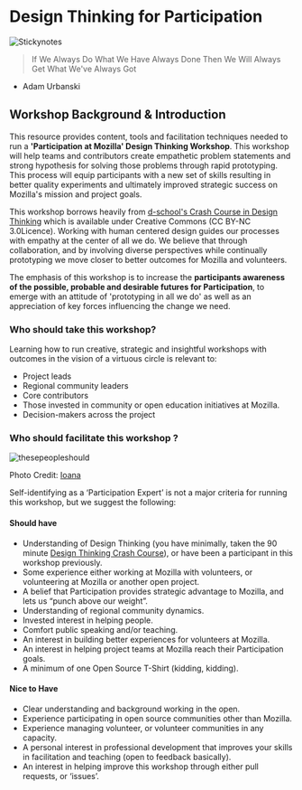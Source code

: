 # Design Thinking for Participation

![Stickynotes](https://csa-discourse-uploads.s3.amazonaws.com/63971ec9b662f7b799f2581a502ea93d313c178cad20_666x500.jpg)

> If We Always Do What We Have Always Done Then We Will Always Get What We've Always Got 
- Adam Urbanski

## Workshop Background & Introduction

This resource provides content, tools and facilitation techniques needed to run a **'Participation at Mozilla' Design Thinking Workshop**. This workshop will help teams and contributors create empathetic problem statements and strong hypothesis for solving those problems through rapid prototyping. This process will equip participants with a new set of skills resulting in better quality experiments and ultimately improved strategic success on Mozilla's mission and project goals. 

This workshop borrows heavily from [d-school's Crash Course in Design Thinking](http://dschool.stanford.edu/dgift/) which is available under Creative Commons (CC BY-NC 3.0Licence). Working with human centered design guides our processes with empathy at the center of all we do. We believe that through collaboration, and by involving diverse perspectives while continually prototyping we move closer to better outcomes for Mozilla and volunteers.

The emphasis of this workshop is to increase the **participants awareness of the possible, probable and desirable futures for Participation**, to emerge with an attitude of 'prototyping in all we do' as well as an appreciation of key forces influencing the change we need.  

### Who should take this workshop?

Learning how to run creative, strategic and insightful workshops with outcomes in the vision of a virtuous circle is relevant to:

* Project leads 
* Regional community leaders
* Core contributors
* Those invested in community or open education initiatives at Mozilla.
* Decision-makers across the project

### Who should facilitate this workshop ?

![thesepeopleshould](https://farm4.staticflickr.com/3681/18952590119_b563b0e081_n.jpg)

Photo Credit:  [Ioana](https://www.flickr.com/photos/ioana_cis)

Self-identifying as a ‘Participation Expert’ is not a major criteria for running this workshop, but we suggest the following:

#### Should have
* Understanding of Design Thinking (you have minimally, taken the 90 minute [Design Thinking Crash Course](http://dschool.stanford.edu/dgift/)), or have been a participant in this workshop previously.
* Some experience either working at Mozilla with volunteers, or volunteering at Mozilla or another open project.
* A belief that Participation provides strategic advantage to Mozilla, and lets us “punch above our weight”.
* Understanding of regional community dynamics.
* Invested interest in helping people.
* Comfort public speaking and/or teaching.  
* An interest in building better experiences for volunteers at Mozilla.
* An interest in helping project teams at Mozilla reach their Participation goals.
* A minimum of one Open Source T-Shirt (kidding, kidding).

#### Nice to Have

* Clear understanding and background working in the open.
* Experience participating in open source communities other than Mozilla.
* Experience managing volunteer, or volunteer communities in any capacity.
* A personal interest in professional development that improves your skills in facilitation and teaching (open to feedback basically).
* An interest in helping improve this workshop through either pull requests, or ‘issues’.



